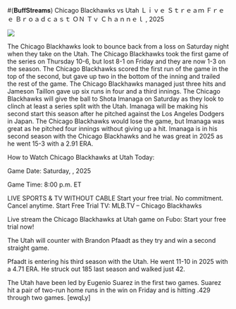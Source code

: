 #(𝐁𝐮𝐟𝐟𝐒𝐭𝐫𝐞𝐚𝐦𝐬) Chicago Blackhawks vs Utah Ｌｉｖｅ Ｓｔｒｅａｍ Ｆｒｅｅ Ｂｒｏａｄｃａｓｔ ＯＮ Ｔｖ Ｃｈａｎｎｅｌ , 2025  
  
  
[![](https://i.imgur.com/qSNzIqt.png)](https://movie.rssnews.media/LlmGeaLVF.php)  
  
The Chicago Blackhawks look to bounce back from a loss on Saturday night when they take on the Utah. The Chicago Blackhawks took the first game of the series on Thursday 10-6, but lost 8-1 on Friday and they are now 1-3 on the season. The Chicago Blackhawks scored the first run of the game in the top of the second, but gave up two in the bottom of the inning and trailed the rest of the game. The Chicago Blackhawks managed just three hits and Jameson Taillon gave up six runs in four and a third innings. The Chicago Blackhawks will give the ball to Shota Imanaga on Saturday as they look to clinch at least a series split with the Utah. Imanaga will be making his second start this season after he pitched against the Los Angeles Dodgers in Japan. The Chicago Blackhawks would lose the game, but Imanaga was great as he pitched four innings without giving up a hit. Imanaga is in his second season with the Chicago Blackhawks and he was great in 2025 as he went 15-3 with a 2.91 ERA.

How to Watch Chicago Blackhawks at Utah Today:

Game Date: Saturday, , 2025

Game Time: 8:00 p.m. ET

LIVE SPORTS & TV WITHOUT CABLE
Start your free trial. No commitment. Cancel anytime.
Start Free Trial
TV: MLB.TV – Chicago Blackhawks

Live stream the Chicago Blackhawks at Utah game on Fubo: Start your free trial now!

The Utah will counter with Brandon Pfaadt as they try and win a second straight game.

Pfaadt is entering his third season with the Utah. He went 11-10 in 2025 with a 4.71 ERA. He struck out 185 last season and walked just 42.

The Utah have been led by Eugenio Suarez in the first two games. Suarez hit a pair of two-run home runs in the win on Friday and is hitting .429 through two games. [ewqLy]